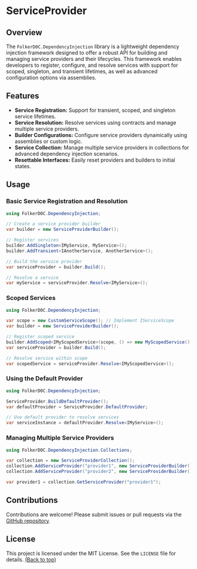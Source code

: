 # ServiceProvider

## Overview
The `FolkerD0C.DependencyInjection` library is a lightweight dependency injection framework designed to offer a robust API for building and managing service providers and their lifecycles. This framework enables developers to register, configure, and resolve services with support for scoped, singleton, and transient lifetimes, as well as advanced configuration options via assemblies.

## Features
- **Service Registration:** Support for transient, scoped, and singleton service lifetimes.
- **Service Resolution:** Resolve services using contracts and manage multiple service providers.
- **Builder Configurations:** Configure service providers dynamically using assemblies or custom logic.
- **Service Collection:** Manage multiple service providers in collections for advanced dependency injection scenarios.
- **Resettable Interfaces:** Easily reset providers and builders to initial states.

## Usage

### Basic Service Registration and Resolution
```csharp
using FolkerD0C.DependencyInjection;

// Create a service provider builder
var builder = new ServiceProviderBuilder();

// Register services
builder.AddSingleton<IMyService, MyService>();
builder.AddTransient<IAnotherService, AnotherService>();

// Build the service provider
var serviceProvider = builder.Build();

// Resolve a service
var myService = serviceProvider.Resolve<IMyService>();
```

### Scoped Services
```csharp
using FolkerD0C.DependencyInjection;

var scope = new CustomServiceScope(); // Implement IServiceScope
var builder = new ServiceProviderBuilder();

// Register scoped service
builder.AddScoped<IMyScopedService>(scope, () => new MyScopedService());
var serviceProvider = builder.Build();

// Resolve service within scope
var scopedService = serviceProvider.Resolve<IMyScopedService>();
```

### Using the Default Provider
```csharp
using FolkerD0C.DependencyInjection;

ServiceProvider.BuildDefaultProvider();
var defaultProvider = ServiceProvider.DefaultProvider;

// Use default provider to resolve services
var serviceInstance = defaultProvider.Resolve<IMyService>();
```

### Managing Multiple Service Providers
```csharp
using FolkerD0C.DependencyInjection.Collections;

var collection = new ServiceProviderCollection();
collection.AddServiceProvider("provider1", new ServiceProviderBuilder().Build());
collection.AddServiceProvider("provider2", new ServiceProviderBuilder().Build());

var provider1 = collection.GetServiceProvider("provider1");
```

## Contributions
Contributions are welcome! Please submit issues or pull requests via the [GitHub repository](https://github.com/FolkerD0C/ServiceProvider).

## License
This project is licensed under the MIT License. See the `LICENSE` file for details.
[(Back to top)](#table-of-contents)

